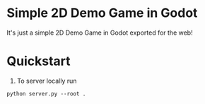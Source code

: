 # Simple 2D Demo Game in Godot

It's just a simple 2D Demo Game in Godot exported for the web!

# Quickstart
1. To server locally run
```shell
python server.py --root .
```
